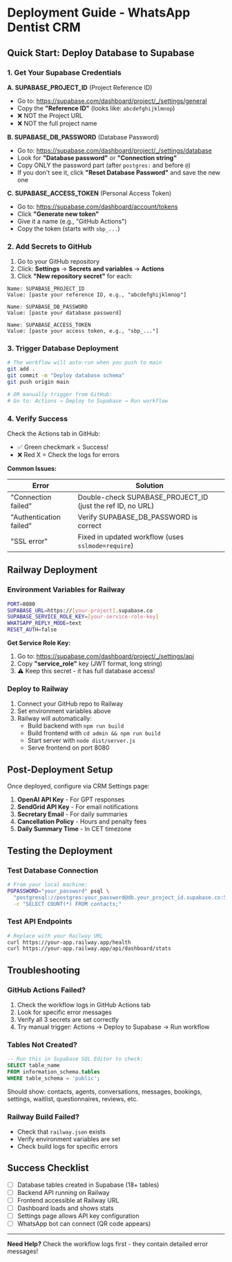 # Deployment Guide - WhatsApp Dentist CRM

## Quick Start: Deploy Database to Supabase

### 1. Get Your Supabase Credentials

**A. SUPABASE_PROJECT_ID** (Project Reference ID)
- Go to: https://supabase.com/dashboard/project/_/settings/general
- Copy the **"Reference ID"** (looks like: `abcdefghijklmnop`)
- ❌ NOT the Project URL
- ❌ NOT the full project name

**B. SUPABASE_DB_PASSWORD** (Database Password)
- Go to: https://supabase.com/dashboard/project/_/settings/database
- Look for **"Database password"** or **"Connection string"**
- Copy ONLY the password part (after `postgres:` and before `@`)
- If you don't see it, click **"Reset Database Password"** and save the new one

**C. SUPABASE_ACCESS_TOKEN** (Personal Access Token)
- Go to: https://supabase.com/dashboard/account/tokens
- Click **"Generate new token"**
- Give it a name (e.g., "GitHub Actions")
- Copy the token (starts with `sbp_...`)

### 2. Add Secrets to GitHub

1. Go to your GitHub repository
2. Click: **Settings** → **Secrets and variables** → **Actions**
3. Click **"New repository secret"** for each:

```
Name: SUPABASE_PROJECT_ID
Value: [paste your reference ID, e.g., "abcdefghijklmnop"]

Name: SUPABASE_DB_PASSWORD  
Value: [paste your database password]

Name: SUPABASE_ACCESS_TOKEN
Value: [paste your access token, e.g., "sbp_..."]
```

### 3. Trigger Database Deployment

```bash
# The workflow will auto-run when you push to main
git add .
git commit -m "Deploy database schema"
git push origin main

# OR manually trigger from GitHub:
# Go to: Actions → Deploy to Supabase → Run workflow
```

### 4. Verify Success

Check the Actions tab in GitHub:
- ✅ Green checkmark = Success!
- ❌ Red X = Check the logs for errors

**Common Issues:**

| Error | Solution |
|-------|----------|
| "Connection failed" | Double-check SUPABASE_PROJECT_ID (just the ref ID, no URL) |
| "Authentication failed" | Verify SUPABASE_DB_PASSWORD is correct |
| "SSL error" | Fixed in updated workflow (uses `sslmode=require`) |

## Railway Deployment

### Environment Variables for Railway

```bash
PORT=8080
SUPABASE_URL=https://[your-project].supabase.co
SUPABASE_SERVICE_ROLE_KEY=[your-service-role-key]
WHATSAPP_REPLY_MODE=text
RESET_AUTH=false
```

**Get Service Role Key:**
1. Go to: https://supabase.com/dashboard/project/_/settings/api
2. Copy **"service_role"** key (JWT format, long string)
3. ⚠️ Keep this secret - it has full database access!

### Deploy to Railway

1. Connect your GitHub repo to Railway
2. Set environment variables above
3. Railway will automatically:
   - Build backend with `npm run build`
   - Build frontend with `cd admin && npm run build`
   - Start server with `node dist/server.js`
   - Serve frontend on port 8080

## Post-Deployment Setup

Once deployed, configure via CRM Settings page:

1. **OpenAI API Key** - For GPT responses
2. **SendGrid API Key** - For email notifications
3. **Secretary Email** - For daily summaries
4. **Cancellation Policy** - Hours and penalty fees
5. **Daily Summary Time** - In CET timezone

## Testing the Deployment

### Test Database Connection
```bash
# From your local machine:
PGPASSWORD="your_password" psql \
  "postgresql://postgres:your_password@db.your_project_id.supabase.co:5432/postgres?sslmode=require" \
  -c "SELECT COUNT(*) FROM contacts;"
```

### Test API Endpoints
```bash
# Replace with your Railway URL
curl https://your-app.railway.app/health
curl https://your-app.railway.app/api/dashboard/stats
```

## Troubleshooting

### GitHub Actions Failed?

1. Check the workflow logs in GitHub Actions tab
2. Look for specific error messages
3. Verify all 3 secrets are set correctly
4. Try manual trigger: Actions → Deploy to Supabase → Run workflow

### Tables Not Created?

```sql
-- Run this in Supabase SQL Editor to check:
SELECT table_name 
FROM information_schema.tables 
WHERE table_schema = 'public';
```

Should show: contacts, agents, conversations, messages, bookings, settings, waitlist, questionnaires, reviews, etc.

### Railway Build Failed?

- Check that `railway.json` exists
- Verify environment variables are set
- Check build logs for specific errors

## Success Checklist

- [ ] Database tables created in Supabase (18+ tables)
- [ ] Backend API running on Railway
- [ ] Frontend accessible at Railway URL
- [ ] Dashboard loads and shows stats
- [ ] Settings page allows API key configuration
- [ ] WhatsApp bot can connect (QR code appears)

---

**Need Help?** Check the workflow logs first - they contain detailed error messages!
